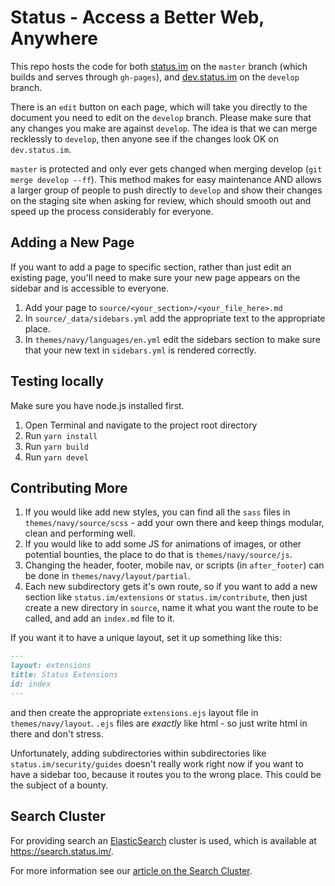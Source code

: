 # Status - Access a Better Web, Anywhere

This repo hosts the code for both [status.im](https://status.im) on the `master` branch (which builds and serves through `gh-pages`), and [dev.status.im](https://dev.status.im) on the `develop` branch.

There is an `edit` button on each page, which will take you directly to the document you need to edit on the `develop` branch. Please make sure that any changes you make are against `develop`. The idea is that we can merge recklessly to `develop`, then anyone see if the changes look OK on `dev.status.im`. 

`master` is protected and only ever gets changed when merging develop (`git merge develop --ff`). This method makes for easy maintenance AND allows a larger group of people to push directly to `develop` and show their changes on the staging site when asking for review, which should smooth out and speed up the process considerably for everyone.

## Adding a New Page

If you want to add a page to specific section, rather than just edit an existing page, you'll need to make sure your new page appears on the sidebar and is accessible to everyone.

1. Add your page to `source/<your_section>/<your_file_here>.md`
2. In `source/_data/sidebars.yml` add the appropriate text to the appropriate place.
3. In `themes/navy/languages/en.yml` edit the sidebars section to make sure that your new text in `sidebars.yml` is rendered correctly.

## Testing locally

Make sure you have node.js installed first.

1. Open Terminal and navigate to the project root directory
2. Run `yarn install`
3. Run `yarn build`
4. Run `yarn devel`

## Contributing More

1. If you would like add new styles, you can find all the `sass` files in `themes/navy/source/scss` - add your own there and keep things modular, clean and performing well.
2. If you would like to add some JS for animations of images, or other potential bounties, the place to do that is `themes/navy/source/js`.
3. Changing the header, footer, mobile nav, or scripts (in `after_footer`) can be done in `themes/navy/layout/partial`.
4. Each new subdirectory gets it's own route, so if you want to add a new section like `status.im/extensions` or `status.im/contribute`, then just create a new directory in `source`, name it what you want the route to be called, and add an `index.md` file to it. 

If you want it to have a unique layout, set it up something like this:

```markdown
---
layout: extensions
title: Status Extensions
id: index
---
```

and then create the appropriate `extensions.ejs` layout file in `themes/navy/layout`. `.ejs` files are _exactly_ like html - so just write html in there and don't stress.

Unfortunately, adding subdirectories within subdirectories like `status.im/security/guides` doesn't really work right now if you want to have a sidebar too, because it routes you to the wrong place. This could be the subject of a bounty.

## Search Cluster

For providing search an [ElasticSearch](https://www.elastic.co/products/elasticsearch) cluster is used, which is available at https://search.status.im/.

For more information see our [article on the Search Cluster](https://github.com/status-im/infra-docs/blob/master/articles/search_cluster.md).
